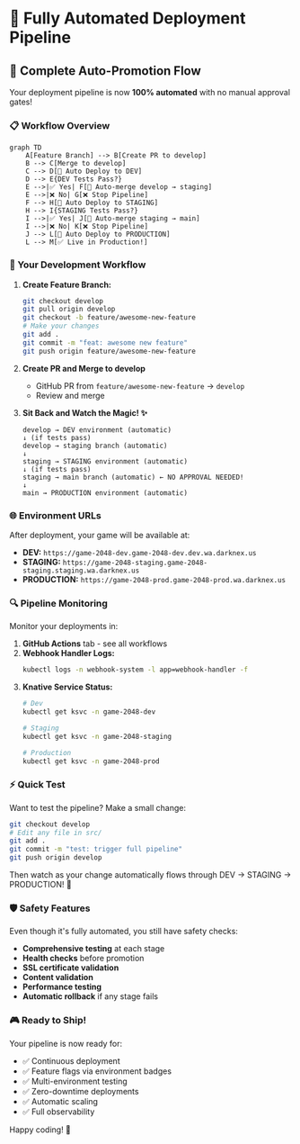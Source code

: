 # 🚀 Fully Automated Deployment Pipeline

## 🎯 Complete Auto-Promotion Flow

Your deployment pipeline is now **100% automated** with no manual approval gates!

### 📋 Workflow Overview

```mermaid
graph TD
    A[Feature Branch] --> B[Create PR to develop]
    B --> C[Merge to develop]
    C --> D[🚀 Auto Deploy to DEV]
    D --> E{DEV Tests Pass?}
    E -->|✅ Yes| F[🔄 Auto-merge develop → staging]
    E -->|❌ No| G[❌ Stop Pipeline]
    F --> H[🚀 Auto Deploy to STAGING]
    H --> I{STAGING Tests Pass?}
    I -->|✅ Yes| J[🔄 Auto-merge staging → main]
    I -->|❌ No| K[❌ Stop Pipeline]
    J --> L[🚀 Auto Deploy to PRODUCTION]
    L --> M[✅ Live in Production!]
```

### 🎪 Your Development Workflow

1. **Create Feature Branch:**
   ```bash
   git checkout develop
   git pull origin develop
   git checkout -b feature/awesome-new-feature
   # Make your changes
   git add .
   git commit -m "feat: awesome new feature"
   git push origin feature/awesome-new-feature
   ```

2. **Create PR and Merge to develop**
   - GitHub PR from `feature/awesome-new-feature` → `develop`
   - Review and merge

3. **Sit Back and Watch the Magic! ✨**
   ```
   develop → DEV environment (automatic)
   ↓ (if tests pass)
   develop → staging branch (automatic)
   ↓
   staging → STAGING environment (automatic)
   ↓ (if tests pass)  
   staging → main branch (automatic) ← NO APPROVAL NEEDED!
   ↓
   main → PRODUCTION environment (automatic)
   ```

### 🌐 Environment URLs

After deployment, your game will be available at:

- **DEV:** `https://game-2048-dev.game-2048-dev.dev.wa.darknex.us`
- **STAGING:** `https://game-2048-staging.game-2048-staging.staging.wa.darknex.us`  
- **PRODUCTION:** `https://game-2048-prod.game-2048-prod.wa.darknex.us`

### 🔍 Pipeline Monitoring

Monitor your deployments in:
1. **GitHub Actions** tab - see all workflows
2. **Webhook Handler Logs:**
   ```bash
   kubectl logs -n webhook-system -l app=webhook-handler -f
   ```
3. **Knative Service Status:**
   ```bash
   # Dev
   kubectl get ksvc -n game-2048-dev
   
   # Staging  
   kubectl get ksvc -n game-2048-staging
   
   # Production
   kubectl get ksvc -n game-2048-prod
   ```

### ⚡ Quick Test

Want to test the pipeline? Make a small change:

```bash
git checkout develop
# Edit any file in src/
git add .
git commit -m "test: trigger full pipeline"
git push origin develop
```

Then watch as your change automatically flows through DEV → STAGING → PRODUCTION! 🎉

### 🛡️ Safety Features

Even though it's fully automated, you still have safety checks:
- **Comprehensive testing** at each stage
- **Health checks** before promotion
- **SSL certificate validation**
- **Content validation**
- **Performance testing**
- **Automatic rollback** if any stage fails

### 🎮 Ready to Ship!

Your pipeline is now ready for:
- ✅ Continuous deployment
- ✅ Feature flags via environment badges
- ✅ Multi-environment testing
- ✅ Zero-downtime deployments
- ✅ Automatic scaling
- ✅ Full observability

Happy coding! 🚀
